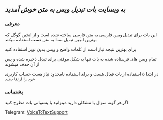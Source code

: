 ## _به وبسایت بات تبدیل ویس به متن خوش آمدید_



### معرفی
این بات برای تبدیل ویس فارسی به متن فارسی ساخته شده است
و از انجین گوگل که بهترین انجین تبدیل صدا به متن هست استفاده میکند

برای بهترین نتیجه نیاز است از کلمات واضح و ویس بدون نویز استفاده کنید

تمام ویس های فرستاده شده به بات تنها به شکل موقتی برای تبدیل ذخیره شده و پس از آن حذف میشوند

در ابتدا ۵ استفاده از بات فعال هست و برای استفاده نامحدود نیاز هست حساب کاربری خود را ارتقا دهید





### پشتیبانی

اگر هر گونه سوال یا مشکلی دارید میتوانید با پشتیبانی بات مطرح کنید

Telegram:  [VoiceToTextSupport](https://t.me/VoiceToTextSupport)
